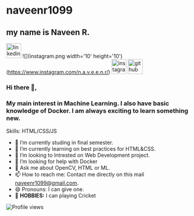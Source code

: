 # naveenr1099
## my name is Naveen R.

[<img src='https://cdn.jsdelivr.net/npm/simple-icons@3.0.1/icons/linkedin.svg' alt='linkedin' height='40'>](https://www.linkedin.com/in/https://www.linkedin.com/in/naveen-r-b28336212/)
![](instagram.png width='10' height='10')(https://www.instagram.com/n.a.v.e.e.n.r/)
[<img src='https://cdn.jsdelivr.net/npm/simple-icons@3.0.1/icons/instagram.svg' alt='instagram' height='40'>](https://www.instagram.com/n.a.v.e.e.n.r/) 
[<img src='https://cdn.jsdelivr.net/npm/simple-icons@3.0.1/icons/github.svg' alt='github' height='40'>](https://github.com/naveenr1099) 
### Hi there 👋,
### My main interest in Machine Learning. I also have basic knowledge of Docker. I am always exciting to learn something new.
Skills: HTML/CSS/JS

*  🔭 I’m currently studing in final semester.
*  🌱 I’m currently learning on best practices for HTML&CSS.
*  💭 I’m looking to Intrested on Web Development project.
*  🤔 I’m looking for help with  Docker 
*  💬 Ask me about  OpenCV, HTML or ML. 
*  📫 How to reach me: Contact me directly on this mail naveenr1099@gmail.com.
*  😄 Pronouns: I can give one.
*  🎳 **HOBBIES:** I can playing Cricket

 
 ![Profile views](https://gpvc.arturio.dev/naveenr1099) 
